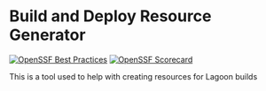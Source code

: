 # Build and Deploy Resource Generator

[![OpenSSF Best Practices](https://www.bestpractices.dev/projects/10647/badge)](https://www.bestpractices.dev/projects/10647)
[![OpenSSF Scorecard](https://api.securityscorecards.dev/projects/github.com/uselagoon/build-deploy-tool/badge)](https://securityscorecards.dev/viewer/?uri=github.com/uselagoon/build-deploy-tool)

This is a tool used to help with creating resources for Lagoon builds
